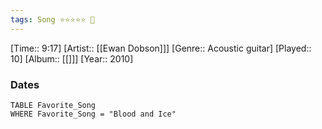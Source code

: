 ```yaml
---
tags: Song ⭐⭐⭐⭐⭐ 💛
---
```

[Time:: 9:17]
[Artist:: [[Ewan Dobson]]]
[Genre:: Acoustic guitar]
[Played:: 10]
[Album:: [[]]]
[Year:: 2010]
### Dates
````dataview
TABLE Favorite_Song
WHERE Favorite_Song = "Blood and Ice"
````